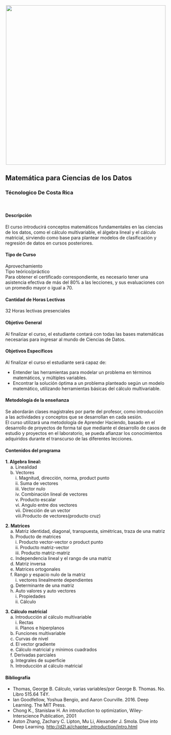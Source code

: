<center><img src="logo.png" width="500"/></center>

## Matemática para Ciencias de los Datos
### Técnologico De Costa Rica
<br>

#### Descripción
El curso introducirá conceptos matemáticos fundamentales en
las ciencias de los datos, como el cálculo multivariable, el
álgebra lineal y el cálculo matricial, sirviendo como base para
plantear modelos de clasificación y regresión de datos en
cursos posteriores.

#### Tipo de Curso
Aprovechamiento <br>
Tipo teórico/práctico <br>
Para obtener el certificado correspondiente, es necesario tener
una asistencia efectiva de más del 80% a las lecciones, y sus
evaluaciones con un promedio mayor o igual a 70.

#### Cantidad de Horas Lectivas
32 Horas lectivas presenciales

#### Objetivo General
Al finalizar el curso, el estudiante contará con todas las
bases matemáticas necesarias para ingresar al mundo
de Ciencias de Datos.

#### Objetivos Específicos
Al finalizar el curso el estudiante será capaz de: <br>
- Entender las herramientas para modelar un
problema en términos matemáticos, y múltiples
variables.
- Encontrar la solución óptima a un problema
planteado según un modelo matemático,
utilizando herramientas básicas del cálculo
multivariable.

#### Metodología de la enseñanza
Se abordarán clases magistrales por parte del profesor, como
introducción a las actividades y conceptos que se desarrollan en
cada sesión. <br>
El curso utilizará una metodología de Aprender Haciendo,
basado en el desarrollo de proyectos de forma tal que
mediante el desarrollo de casos de estudio y proyectos en el
laboratorio, se pueda afianzar los conocimientos adquiridos
durante el transcurso de las diferentes lecciones.

#### Contenidos del programa
<b>1. Algebra lineal:</b> <br>
&nbsp;&nbsp;&nbsp;&nbsp;a. Linealidad<br>
&nbsp;&nbsp;&nbsp;&nbsp;b. Vectores<br>
&nbsp;&nbsp;&nbsp;&nbsp;&nbsp;&nbsp;&nbsp;&nbsp;i. Magnitud, dirección, norma, product punto<br>
&nbsp;&nbsp;&nbsp;&nbsp;&nbsp;&nbsp;&nbsp;&nbsp;ii. Suma de vectores<br>
&nbsp;&nbsp;&nbsp;&nbsp;&nbsp;&nbsp;&nbsp;&nbsp;iii. Vector nulo<br>
&nbsp;&nbsp;&nbsp;&nbsp;&nbsp;&nbsp;&nbsp;&nbsp;iv. Combinación lineal de vectores<br>
&nbsp;&nbsp;&nbsp;&nbsp;&nbsp;&nbsp;&nbsp;&nbsp;v. Producto escalar<br>
&nbsp;&nbsp;&nbsp;&nbsp;&nbsp;&nbsp;&nbsp;&nbsp;vi. Angulo entre dos vectores<br>
&nbsp;&nbsp;&nbsp;&nbsp;&nbsp;&nbsp;&nbsp;&nbsp;vii. Dirección de un vector<br>
&nbsp;&nbsp;&nbsp;&nbsp;&nbsp;&nbsp;&nbsp;&nbsp;viii.Producto de vectores(producto cruz)<br>

<b>2. Matrices</b> <br>
&nbsp;&nbsp;&nbsp;&nbsp;a. Matriz identidad, diagonal, transpuesta, simétricas, traza de una matriz <br>
&nbsp;&nbsp;&nbsp;&nbsp;b. Producto de matrices <br>
&nbsp;&nbsp;&nbsp;&nbsp;&nbsp;&nbsp;&nbsp;&nbsp;i. Producto vector-vector o product punto<br>
&nbsp;&nbsp;&nbsp;&nbsp;&nbsp;&nbsp;&nbsp;&nbsp;ii. Producto matriz-vector<br>
&nbsp;&nbsp;&nbsp;&nbsp;&nbsp;&nbsp;&nbsp;&nbsp;iii. Producto matriz-matriz<br>
&nbsp;&nbsp;&nbsp;&nbsp;c. Independencia lineal y el rango de una matriz <br>
&nbsp;&nbsp;&nbsp;&nbsp;d. Matriz inversa <br>
&nbsp;&nbsp;&nbsp;&nbsp;e. Matrices ortogonales <br>
&nbsp;&nbsp;&nbsp;&nbsp;f. Rango y espacio nulo de la matriz <br>
&nbsp;&nbsp;&nbsp;&nbsp;&nbsp;&nbsp;&nbsp;&nbsp;i. vectores linealmente dependientes <br>
&nbsp;&nbsp;&nbsp;&nbsp;g. Determinante de una matriz <br>
&nbsp;&nbsp;&nbsp;&nbsp;h. Auto valores y auto vectores <br>
&nbsp;&nbsp;&nbsp;&nbsp;&nbsp;&nbsp;&nbsp;&nbsp;i. Propiedades <br>
&nbsp;&nbsp;&nbsp;&nbsp;&nbsp;&nbsp;&nbsp;&nbsp;ii. Cálculo <br>

<b>3. Cálculo matricial</b> <br>
&nbsp;&nbsp;&nbsp;&nbsp;a. Introducción al cálculo multivariable <br>
&nbsp;&nbsp;&nbsp;&nbsp;&nbsp;&nbsp;&nbsp;&nbsp;i. Rectas <br>
&nbsp;&nbsp;&nbsp;&nbsp;&nbsp;&nbsp;&nbsp;&nbsp;ii. Planos e hiperplanos <br>
&nbsp;&nbsp;&nbsp;&nbsp;b. Funciones multivariable <br>
&nbsp;&nbsp;&nbsp;&nbsp;c. Curvas de nivel <br>
&nbsp;&nbsp;&nbsp;&nbsp;d. El vector gradiente <br>
&nbsp;&nbsp;&nbsp;&nbsp;e. Cálculo matricial y mínimos cuadrados <br>
&nbsp;&nbsp;&nbsp;&nbsp;f. Derivadas parciales <br>
&nbsp;&nbsp;&nbsp;&nbsp;g. Integrales de superficie <br>
&nbsp;&nbsp;&nbsp;&nbsp;h. Introducción al cálculo matricial <br>

#### Bibliografía
- Thomas, George B. Cálculo, varias variables/por George B.
Thomas. No. Libro 515.64 T4Y.
- Ian Goodfellow, Yoshua Bengio, and Aaron Courville. 2016.
Deep Learning. The MIT Press.
- Chong K., Stanislaw H. An introduction to optimization,
Wiley-Interscience Publication, 2001
- Aston Zhang, Zachary C. Lipton, Mu Li, Alexander J. Smola.
Dive into Deep Learning.
http://d2l.ai/chapter_introduction/intro.html
